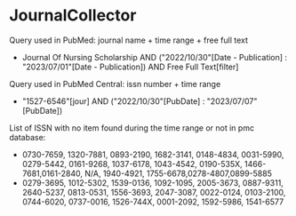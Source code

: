 # JournalCollector

Query used in PubMed: journal name + time range + free full text
- Journal Of Nursing Scholarship AND ("2022/10/30"[Date - Publication] : "2023/07/01"[Date - Publication]) AND Free Full Text[filter]

Query used in PubMed Central: issn number + time range
- "1527-6546"[jour] AND ("2022/10/30"[PubDate] : "2023/07/07"[PubDate])


List of ISSN with no item found during the time range or not in pmc database: 
- 0730-7659, 1320-7881, 0893-2190, 1682-3141, 0148-4834, 0031-5990, 0279-5442, 0161-9268, 1037-6178, 1043-4542, 0190-535X, 1466-7681,0161-2840, N/A, 1940-4921, 1755-6678,0278-4807,0899-5885
- 0279-3695, 1012-5302, 1539-0136, 1092-1095, 2005-3673, 0887-9311, 2640-5237, 0813-0531, 1556-3693, 2047-3087, 0022-0124, 0103-2100, 0744-6020, 0737-0016, 1526-744X, 0001-2092, 1592-5986, 1541-6577